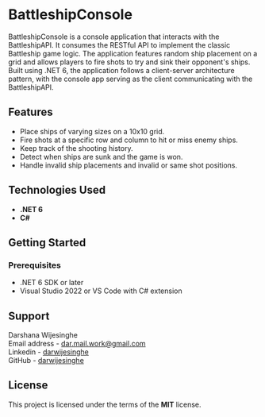 # BattleshipConsole

BattleshipConsole is a console application that interacts with the BattleshipAPI. It consumes the RESTful API to implement the classic Battleship game logic. The application features random ship placement on a grid and allows players to fire shots to try and sink their opponent's ships. Built using .NET 6, the application follows a client-server architecture pattern, with the console app serving as the client communicating with the BattleshipAPI.

## Features

- Place ships of varying sizes on a 10x10 grid.
- Fire shots at a specific row and column to hit or miss enemy ships.
- Keep track of the shooting history.
- Detect when ships are sunk and the game is won.
- Handle invalid ship placements and invalid or same shot positions.

## Technologies Used

- **.NET 6**
- **C#**

## Getting Started

### Prerequisites

- .NET 6 SDK or later
- Visual Studio 2022 or VS Code with C# extension

## Support

Darshana Wijesinghe  
Email address - [dar.mail.work@gmail.com](mailto:dar.mail.work@gmail.com)  
Linkedin - [darwijesinghe](https://www.linkedin.com/in/darwijesinghe/)  
GitHub - [darwijesinghe](https://github.com/darwijesinghe)

## License

This project is licensed under the terms of the **MIT** license.

